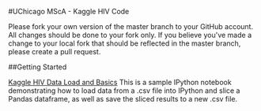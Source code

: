 #UChicago MScA - Kaggle HIV Code


Please fork your own version of the master branch to your GitHub account. All changes should be done to your fork only. If you believe you've made a change to your local fork that should be reflected in the master branch, please create a pull request.

##Getting Started

[Kaggle HIV Data Load and Basics](https://github.com/namebrandon/HIV/blob/master/Kaggle%20HIV%20Data%20Load%20and%20Basics.ipynb
)
This is a sample IPython notebook demonstrating how to load data from a .csv file into IPython and slice a Pandas dataframe, as well as save the sliced results to a new .csv file.


